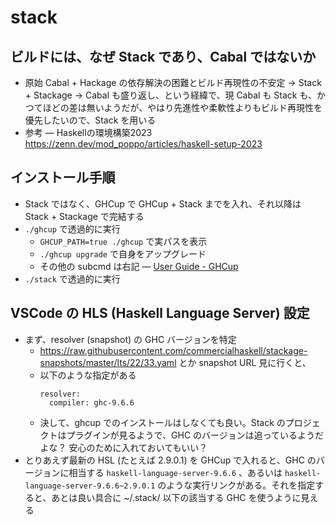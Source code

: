 # stack

## ビルドには、なぜ Stack であり、Cabal ではないか

* 原始 Cabal + Hackage の依存解決の困難とビルド再現性の不安定 → Stack + Stackage → Cabal も盛り返し、という経緯で、現 Cabal も Stack も、かつてほどの差は無いようだが、やはり先進性や柔軟性よりもビルド再現性を優先したいので、Stack を用いる
* 参考 — Haskellの環境構築2023 https://zenn.dev/mod_poppo/articles/haskell-setup-2023

## インストール手順

* Stack ではなく、GHCup で GHCup + Stack までを入れ、それ以降は Stack + Stackage で完結する
* `./ghcup` で透過的に実行
  * `GHCUP_PATH=true ./ghcup` で実パスを表示
  * `./ghcup upgrade` で自身をアップグレード
  * その他の subcmd は右記 — [User Guide - GHCup](https://www.haskell.org/ghcup/guide/)
* `./stack` で透過的に実行

## VSCode の HLS (Haskell Language Server) 設定

* まず、resolver (snapshot) の GHC バージョンを特定
  * https://raw.githubusercontent.com/commercialhaskell/stackage-snapshots/master/lts/22/33.yaml とか snapshot URL 見に行くと、
  * 以下のような指定がある
    ```
    resolver:
      compiler: ghc-9.6.6
    ```
  * 決して、ghcup でのインストールはしなくても良い。Stack のプロジェクトはプラグインが見るようで、GHC のバージョンは追っているようだよな？ 安心のために入れておいてもいい？
* とりあえず最新の HSL (たとえば 2.9.0.1) を GHCup で入れると、GHC のバージョンに相当する `haskell-language-server-9.6.6` 、あるいは `haskell-language-server-9.6.6~2.9.0.1` のような実行リンクがある。それを指定すると、あとは良い具合に ~/.stack/ 以下の該当する GHC を使うように見える